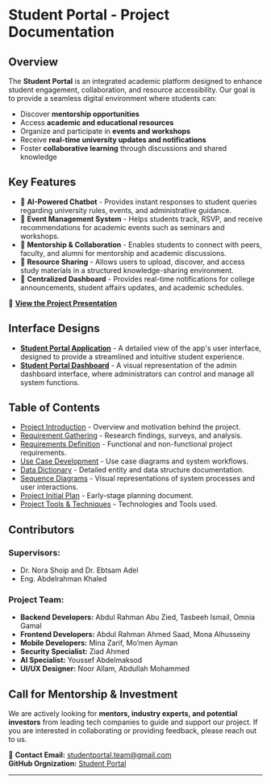 # Student Portal - Project Documentation

## Overview
The **Student Portal** is an integrated academic platform designed to enhance student engagement, collaboration, and resource accessibility. Our goal is to provide a seamless digital environment where students can:
- Discover **mentorship opportunities**
- Access **academic and educational resources**
- Organize and participate in **events and workshops**
- Receive **real-time university updates and notifications**
- Foster **collaborative learning** through discussions and shared knowledge

## Key Features
- 📌 **AI-Powered Chatbot** - Provides instant responses to student queries regarding university rules, events, and administrative guidance.
- 📌 **Event Management System** - Helps students track, RSVP, and receive recommendations for academic events such as seminars and workshops.
- 📌 **Mentorship & Collaboration** - Enables students to connect with peers, faculty, and alumni for mentorship and academic discussions.
- 📌 **Resource Sharing** - Allows users to upload, discover, and access study materials in a structured knowledge-sharing environment.
- 📌 **Centralized Dashboard** - Provides real-time notifications for college announcements, student affairs updates, and academic schedules.

🎥 **[View the Project Presentation](https://studentportal-grad.github.io/student-portal-docs/presentation.html)**

## Interface Designs
- **[Student Portal Application](https://studentportal-grad.github.io/student-portal-docs/0x10-Design/app_interface.html)** - A detailed view of the app's user interface, designed to provide a streamlined and intuitive student experience.
- **[Student Portal Dashboard](https://studentportal-grad.github.io/student-portal-docs/0x10-Design/website_interface.html)** - A visual representation of the admin dashboard interface, where administrators can control and manage all system functions.

## Table of Contents
- [Project Introduction](https://github.com/StudentPortal-grad/student-portal-docs/tree/main/0x00-Project_Introduction) - Overview and motivation behind the project.
- [Requirement Gathering](https://github.com/StudentPortal-grad/student-portal-docs/tree/main/0x01-Requirement_gathering) - Research findings, surveys, and analysis.
- [Requirements Definition](https://github.com/StudentPortal-grad/student-portal-docs/tree/main/0x02-Requirements_definition) - Functional and non-functional project requirements.
- [Use Case Development](https://github.com/StudentPortal-grad/student-portal-docs/tree/main/0x03-Use_Case_Development) - Use case diagrams and system workflows.
- [Data Dictionary](https://github.com/StudentPortal-grad/student-portal-docs/tree/main/0x07-Data_dictionary) - Detailed entity and data structure documentation.
- [Sequence Diagrams](https://github.com/StudentPortal-grad/student-portal-docs/tree/main/0x09-Sequence_Diagrams) - Visual representations of system processes and user interactions.
- [Project Initial Plan](https://github.com/StudentPortal-grad/student-portal-docs/blob/main/Initial_Plan.pdf) - Early-stage planning document.
- [Project Tools & Techniques](https://github.com/StudentPortal-grad/student-portal-docs/blob/main/Project_Tools_Technologies.pdf) - Technologies and Tools used.

## Contributors
### **Supervisors:**
- Dr. Nora Shoip and Dr. Ebtsam Adel
- Eng. Abdelrahman Khaled 

### **Project Team:**
- **Backend Developers:** Abdul Rahman Abu Zied, Tasbeeh Ismail, Omnia Gamal
- **Frontend Developers:** Abdul Rahman Ahmed Saad, Mona Alhusseiny
- **Mobile Developers:** Mina Zarif, Mo’men Ayman
- **Security Specialist:** Ziad Ahmed
- **AI Specialist:** Youssef Abdelmaksod
- **UI/UX Designer:** Noor Allam, Abdullah Mohammed

## Call for Mentorship & Investment
We are actively looking for **mentors, industry experts, and potential investors** from leading tech companies to guide and support our project. If you are interested in collaborating or providing feedback, please reach out to us.

📧 **Contact Email:** studentportal.team@gmail.com <br>
**GitHub Orgnization:** [Student Portal](https://github.com/StudentPortal-grad/)

---

